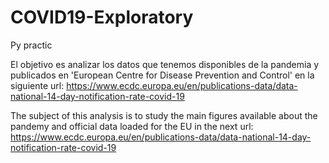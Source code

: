 # COVID19-Exploratory
Py practic

El objetivo es analizar los datos que tenemos disponibles de la pandemia y publicados en 'European Centre for Disease Prevention and Control' en la siguiente url:
https://www.ecdc.europa.eu/en/publications-data/data-national-14-day-notification-rate-covid-19

The subject of this analysis is to study the main figures available about the pandemy and official data loaded for the EU in the next url:
https://www.ecdc.europa.eu/en/publications-data/data-national-14-day-notification-rate-covid-19
